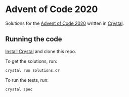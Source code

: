 # Advent of Code 2020

Solutions for the [Advent of Code 2020](http://adventofcode.com/2020) written in [Crystal](https://crystal-lang.org/).

## Running the code

[Install Crystal](https://crystal-lang.org/docs/installation/) and clone this repo.

To get the solutions, run:

```bash
crystal run solutions.cr
```

To run the tests, run:

```bash
crystal spec
```
